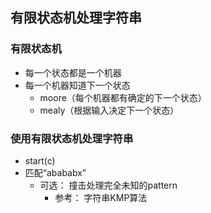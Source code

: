 ## 有限状态机处理字符串
### 有限状态机
* 每一个状态都是一个机器
* 每一个机器知道下一个状态  
  * moore（每个机器都有确定的下一个状态）
  * mealy（根据输入决定下一个状态）

### 使用有限状态机处理字符串
* start(c)
* 匹配“abababx”
  * 可选： 撞击处理完全未知的pattern
    * 参考： 字符串KMP算法



